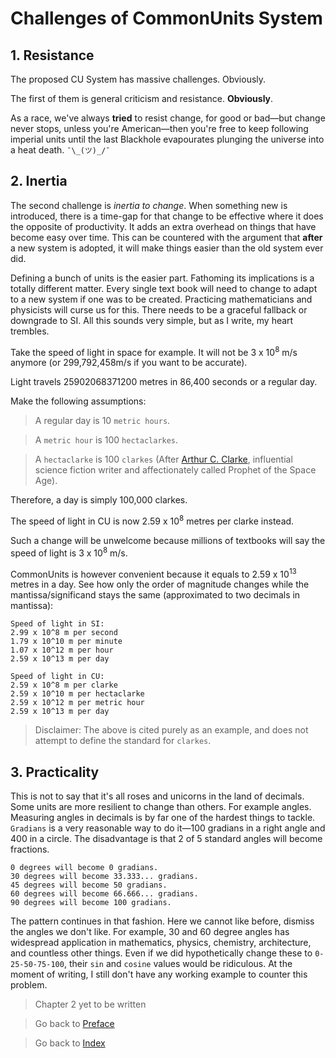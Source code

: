 # Challenges of CommonUnits System

## 1. Resistance

The proposed CU System has massive challenges. Obviously.

The first of them is general criticism and resistance. **Obviously**.

As a race, we've always **tried** to resist change, for good or bad—but change never stops, unless you're American—then you're free to keep following imperial units until the last Blackhole evapourates plunging the universe into a heat death. `¯\_(ツ)_/¯`

## 2. Inertia

The second challenge is _inertia to change_. When something new is introduced, there is a time-gap for that change to be effective where it does the opposite of productivity. It adds an extra overhead on things that have become easy over time. This can be countered with the argument that **after** a new system is adopted, it will make things easier than the old system ever did.

Defining a bunch of units is the easier part. Fathoming its implications is a totally different matter. Every single text book will need to change to adapt to a new system if one was to be created. Practicing mathematicians and physicists will curse us for this. There needs to be a graceful fallback or downgrade to SI. All this sounds very simple, but as I write, my heart trembles.

Take the speed of light in space for example. It will not be 3 x 10<sup>8</sup> m/s anymore (or 299,792,458m/s if you want to be accurate).

Light travels 25902068371200 metres in 86,400 seconds or a regular day.

Make the following assumptions:

> A regular day is 10 `metric hours`.

> A `metric hour` is 100 `hectaclarkes`.

> A  `hectaclarke` is 100 `clarkes` (After [Arthur C. Clarke](https://en.wikipedia.org/wiki/Arthur_C._Clarke), influential science fiction writer and affectionately called Prophet of the Space Age).

Therefore, a day is simply 100,000 clarkes.

The speed of light in CU is now 2.59 x 10<sup>8</sup> metres per clarke instead.

Such a change will be unwelcome because millions of textbooks will say the speed of light is 3 x 10<sup>8</sup> m/s.

CommonUnits is however convenient because it equals to 2.59 x 10<sup>13</sup> metres in a day. See how only the order of magnitude changes while the mantissa/significand stays the same (approximated to two decimals in mantissa):

```
Speed of light in SI:
2.99 x 10^8 m per second
1.79 x 10^10 m per minute
1.07 x 10^12 m per hour
2.59 x 10^13 m per day

Speed of light in CU:
2.59 x 10^8 m per clarke
2.59 x 10^10 m per hectaclarke
2.59 x 10^12 m per metric hour
2.59 x 10^13 m per day
```

> Disclaimer: The above is cited purely as an example, and does not attempt to define the standard for `clarkes`.

## 3. Practicality
This is not to say that it's all roses and unicorns in the land of decimals. Some units are more resilient to change than others. For example angles. Measuring angles in decimals is by far one of the hardest things to tackle. `Gradians` is a very reasonable way to do it—100 gradians in a right angle and 400 in a circle. The disadvantage is that 2 of 5 standard angles will become fractions.

```
0 degrees will become 0 gradians.
30 degrees will become 33.333... gradians.
45 degrees will become 50 gradians.
60 degrees will become 66.666... gradians.
90 degrees will become 100 gradians.
```

The pattern continues in that fashion. Here we cannot like before, dismiss the angles we don't like. For example, 30 and 60 degree angles has widespread application in mathematics, physics, chemistry, architecture, and countless other things. Even if we did hypothetically change these to `0-25-50-75-100`, their `sin` and `cosine` values would be ridiculous. At the moment of writing, I still don't have any working example to counter this problem.

> Chapter 2 yet to be written

> Go back to [Preface](0.Preface.MD)

> Go back to [Index](../README.md#chapters)
